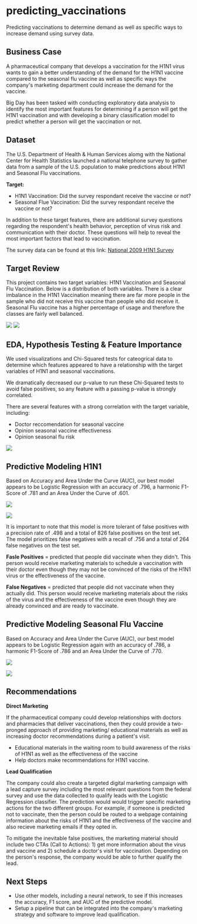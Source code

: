 # predicting_vaccinations
Predicting vaccinations to determine demand as well as specific ways to increase demand using survey data.

## Business Case

A pharmaceutical company that develops a vaccination for the H1N1 virus wants to gain a better understanding of the demand for the H1N1 vaccine compared to the seasonal flu vaccine as well as specific ways the company's marketing department could increase the demand for the vaccine.

Big Day has been tasked with conducting exploratory data analysis to identify the most important features for determining if a person will get the H1N1 vaccination and with developing a binary classification model to predict whether a person will get the vaccination or not.

## Dataset

The U.S. Department of Health & Human Services alomg with the National Center for Health Statistics launched a national telephone survey to gather data from a sample of the U.S. population to make predictions about H1N1 and Seasonal Flu vaccinations.

**Target:**
  * H1N1 Vaccination: Did the survey respondant receive the vaccine or not?
  * Seasonal Flue Vaccination: Did the survey respondant receive the vaccine or not?

In addition to these target features, there are additional survey questions regarding the respondent's health behavior, perception of virus risk and communication with their doctor.  These questions will help to reveal the most important factors that lead to vaccination.

The survey data can be found at this link: [National 2009 H1N1 Survey](https://www.drivendata.org/competitions/66/flu-shot-learning/page/210/)

## Target Review

This project contains two target variables: H1N1 Vaccination and Seasonal Flu Vaccination.  Below is a distribution of both variables.  There is a clear imbalance in the H1N1 Vaccination meaning there are far more people in the sample who did not receive this vaccine than people who did receive it.  Seasonal Flu vaccine has a higher percentage of usage and therefore the classes are fairly well balanced.

![](img/h1n1_imbalance_check.png) ![](img/seas_imbalance_check.png)

## EDA, Hypothesis Testing & Feature Importance

We used visualizations and Chi-Squared tests for cateogrical data to determine which features appeared to have a relationship with the target variables of H1N1 and seasonal vaccinations.

We dramatically decreased our p-value to run these Chi-Squared tests to avoid false positives, so any feature with a passing p-value is strongly correlated.

There are several features with a strong correlation with the target variable, including:
  * Doctor reccomendation for seasonal vaccine
  * Opinion seasonal vaccine effectiveness
  * Opinion seasonal flu risk
  
![](img/h1n1_feature_importance.png)
  
## Predictive Modeling H1N1

Based on Accuracy and Area Under the Curve (AUC), our best model appears to be Logistic Regression with an accuracy of .796, a harmonic F1-Score of .781 and an Area Under the Curve of .601.

![](img/logreg_confusion_matrix.png)

![](img/logreg_roc.png)

It is important to note that this model is more tolerant of false positives with a precision rate of .498 and a total of 826 false positives on the test set.  The model prioritizes false negatives with a recall of .756 and a total of 264 false negatives on the test set.

**Fasle Positives** = predicted that people did vaccinate when they didn't.  This person would receive marketing materials to schedule a vaccination with their doctor even though they may not be convinced of the risks of the H1N1 virus or the effectiveness of the vaccine.  

**False Negatives** = predicted that people did not vaccinate when they actually did.  This person would receive marketing materials about the risks of the virus and the effectiveness of the vaccine even though they are already convinced and are ready to vaccinate.

## Predictive Modeling Seasonal Flu Vaccine

Based on Accuracy and Area Under the Curve (AUC), our best model appears to be Logistic Regression again with an accuracy of .786, a harmonic F1-Score of .786 and an Area Under the Curve of .770.

![](img/confusion_seasonal.png)

![](img/roc_seasonal.png)

## Recommendations

**Direct Marketing**

If the pharmaceutical company could develop relationships with doctors and pharmacies that deliver vaccinations, then they could provide a two-pronged approach of providing marketing/ educational materials as well as increasing doctor recommendations during a patient's visit.

  * Educational materials in the waiting room to build awareness of the risks of H1N1 as well as the effectiveness of the vaccine 
  * Help doctors make recommendations for H1N1 vaccine.

**Lead Qualification**

The company could also create a targeted digital marketing campaign with a lead capture survey including the most relevant questions from the federal survey and use the data collected to qualify leads with the Logistic Regression classifier.  The prediction would would trigger specific marketing actions for the two different groups.  For example, if someone is predicted not to vaccinate, then the person could be routed to a webpage containing information about the risks of H1N1 and the effectiveness of the vaccine and also recieve marketing emails if they opted in.

To mitigate the inevitable false positives, the marketing material should include two CTAs (Call to Actions): 1) get more information about the virus and vaccine and 2) schedule a doctor's visit for vaccination.  Depending on the person's response, the company would be able to further qualify the lead.

## Next Steps

  * Use other models, including a neural network, to see if this increases the accuracy, F1 score, and AUC of the predictive model.
  * Setup a pipeline that can be integrated into the company's marketing strategy and software to improve lead qualification.
  
